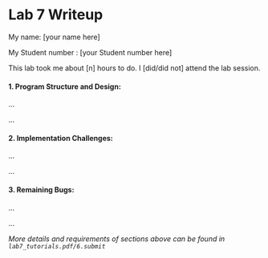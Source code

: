 Lab 7 Writeup
=============

My name: [your name here]

My Student number : [your Student number here]

This lab took me about [n] hours to do. I [did/did not] attend the lab session.

#### 1. Program Structure and Design:

...

...

#### 2. Implementation Challenges:

...

...

#### 3. Remaining Bugs:

...

...

*More details and requirements of sections above can be found in `lab7_tutorials.pdf/6.submit`*
